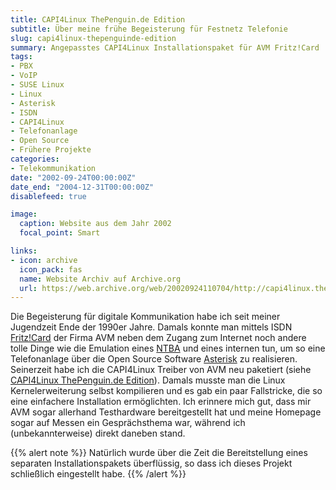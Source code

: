 ```yaml
---
title: CAPI4Linux ThePenguin.de Edition
subtitle: Über meine frühe Begeisterung für Festnetz Telefonie
slug: capi4linux-thepenguinde-edition
summary: Angepasstes CAPI4Linux Installationspaket für AVM Fritz!Card
tags:
- PBX
- VoIP
- SUSE Linux
- Linux
- Asterisk
- ISDN
- CAPI4Linux
- Telefonanlage
- Open Source
- Frühere Projekte
categories:
- Telekommunikation
date: "2002-09-24T00:00:00Z"
date_end: "2004-12-31T00:00:00Z"
disablefeed: true

image:
  caption: Website aus dem Jahr 2002
  focal_point: Smart

links:
- icon: archive
  icon_pack: fas
  name: Website Archiv auf Archive.org
  url: https://web.archive.org/web/20020924110704/http://capi4linux.thepenguin.de/
---
```


Die Begeisterung für digitale Kommunikation habe ich seit meiner Jugendzeit Ende der 1990er Jahre. Damals konnte man mittels ISDN [Fritz!Card](https://de.wikipedia.org/wiki/AVM_Fritz!Card) der Firma AVM neben dem Zugang zum Internet noch andere tolle Dinge wie die Emulation eines [NTBA](https://de.wikipedia.org/wiki/Network_Termination_for_ISDN_Basic_rate_Access) und eines internen  tun, um so eine Telefonanlage über die Open Source Software [Asterisk](https://www.asterisk.org/) zu realisieren.
Seinerzeit habe ich die CAPI4Linux Treiber von AVM neu paketiert (siehe [CAPI4Linux ThePenguin.de Edition](https://web.archive.org/web/20020924110704/http://capi4linux.thepenguin.de/)). Damals musste man die Linux Kernelerweiterung selbst kompilieren und es gab ein paar Fallstricke, die so eine einfachere Installation ermöglichten. Ich erinnere mich gut, dass mir AVM sogar allerhand Testhardware bereitgestellt hat und meine Homepage sogar auf Messen ein Gesprächsthema war, während ich (unbekannterweise) direkt daneben stand.

{{% alert note %}}
Natürlich wurde über die Zeit die Bereitstellung eines separaten Installationspakets überflüssig, so dass ich dieses Projekt schließlich eingestellt habe.
{{% /alert %}}
